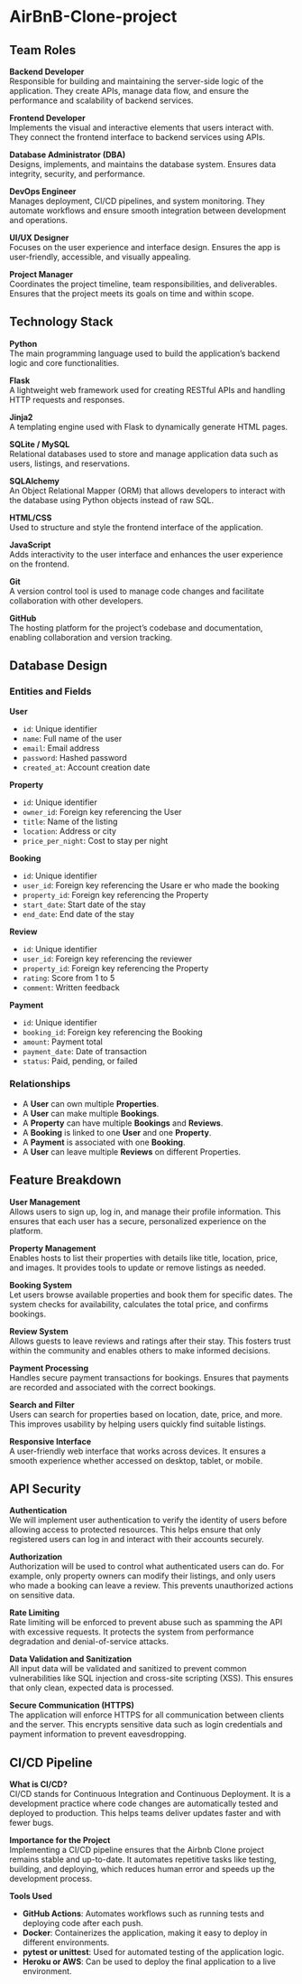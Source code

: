 # AirBnB-Clone-project

## Team Roles

**Backend Developer**  
Responsible for building and maintaining the server-side logic of the application. They create APIs, manage data flow, and ensure the performance and scalability of backend services.

**Frontend Developer**  
Implements the visual and interactive elements that users interact with. They connect the frontend interface to backend services using APIs.

**Database Administrator (DBA)**  
Designs, implements, and maintains the database system. Ensures data integrity, security, and performance.

**DevOps Engineer**  
Manages deployment, CI/CD pipelines, and system monitoring. They automate workflows and ensure smooth integration between development and operations.

**UI/UX Designer**  
Focuses on the user experience and interface design. Ensures the app is user-friendly, accessible, and visually appealing.

**Project Manager**  
Coordinates the project timeline, team responsibilities, and deliverables. Ensures that the project meets its goals on time and within scope.

## Technology Stack

**Python**  
The main programming language used to build the application’s backend logic and core functionalities.

**Flask**  
A lightweight web framework used for creating RESTful APIs and handling HTTP requests and responses.

**Jinja2**  
A templating engine used with Flask to dynamically generate HTML pages.

**SQLite / MySQL**  
Relational databases used to store and manage application data such as users, listings, and reservations.

**SQLAlchemy**  
An Object Relational Mapper (ORM) that allows developers to interact with the database using Python objects instead of raw SQL.

**HTML/CSS**  
Used to structure and style the frontend interface of the application.

**JavaScript**  
Adds interactivity to the user interface and enhances the user experience on the frontend.

**Git**  
A version control tool is used to manage code changes and facilitate collaboration with other developers.

**GitHub**  
The hosting platform for the project’s codebase and documentation, enabling collaboration and version tracking.

## Database Design

### Entities and Fields

**User**  
- `id`: Unique identifier  
- `name`: Full name of the user  
- `email`: Email address  
- `password`: Hashed password  
- `created_at`: Account creation date  

**Property**  
- `id`: Unique identifier  
- `owner_id`: Foreign key referencing the User  
- `title`: Name of the listing  
- `location`: Address or city  
- `price_per_night`: Cost to stay per night  

**Booking**  
- `id`: Unique identifier  
- `user_id`: Foreign key referencing the Usare er who made the booking  
- `property_id`: Foreign key referencing the Property  
- `start_date`: Start date of the stay  
- `end_date`: End date of the stay  

**Review**  
- `id`: Unique identifier  
- `user_id`: Foreign key referencing the reviewer  
- `property_id`: Foreign key referencing the Property  
- `rating`: Score from 1 to 5  
- `comment`: Written feedback  

**Payment**  
- `id`: Unique identifier  
- `booking_id`: Foreign key referencing the Booking  
- `amount`: Payment total  
- `payment_date`: Date of transaction  
- `status`: Paid, pending, or failed  

### Relationships

- A **User** can own multiple **Properties**.  
- A **User** can make multiple **Bookings**.  
- A **Property** can have multiple **Bookings** and **Reviews**.  
- A **Booking** is linked to one **User** and one **Property**.  
- A **Payment** is associated with one **Booking**.  
- A **User** can leave multiple **Reviews** on different Properties.

## Feature Breakdown

**User Management**  
Allows users to sign up, log in, and manage their profile information. This ensures that each user has a secure, personalized experience on the platform.

**Property Management**  
Enables hosts to list their properties with details like title, location, price, and images. It provides tools to update or remove listings as needed.

**Booking System**  
Let users browse available properties and book them for specific dates. The system checks for availability, calculates the total price, and confirms bookings.

**Review System**  
Allows guests to leave reviews and ratings after their stay. This fosters trust within the community and enables others to make informed decisions.

**Payment Processing**  
Handles secure payment transactions for bookings. Ensures that payments are recorded and associated with the correct bookings.

**Search and Filter**  
Users can search for properties based on location, date, price, and more. This improves usability by helping users quickly find suitable listings.

**Responsive Interface**  
A user-friendly web interface that works across devices. It ensures a smooth experience whether accessed on desktop, tablet, or mobile.

## API Security

**Authentication**  
We will implement user authentication to verify the identity of users before allowing access to protected resources. This helps ensure that only registered users can log in and interact with their accounts securely.

**Authorization**  
Authorization will be used to control what authenticated users can do. For example, only property owners can modify their listings, and only users who made a booking can leave a review. This prevents unauthorized actions on sensitive data.

**Rate Limiting**  
Rate limiting will be enforced to prevent abuse such as spamming the API with excessive requests. It protects the system from performance degradation and denial-of-service attacks.

**Data Validation and Sanitization**  
All input data will be validated and sanitized to prevent common vulnerabilities like SQL injection and cross-site scripting (XSS). This ensures that only clean, expected data is processed.

**Secure Communication (HTTPS)**  
The application will enforce HTTPS for all communication between clients and the server. This encrypts sensitive data such as login credentials and payment information to prevent eavesdropping.

## CI/CD Pipeline

**What is CI/CD?**  
CI/CD stands for Continuous Integration and Continuous Deployment. It is a development practice where code changes are automatically tested and deployed to production. This helps teams deliver updates faster and with fewer bugs.

**Importance for the Project**  
Implementing a CI/CD pipeline ensures that the Airbnb Clone project remains stable and up-to-date. It automates repetitive tasks like testing, building, and deploying, which reduces human error and speeds up the development process.

**Tools Used**  
- **GitHub Actions**: Automates workflows such as running tests and deploying code after each push.  
- **Docker**: Containerizes the application, making it easy to deploy in different environments.  
- **pytest or unittest**: Used for automated testing of the application logic.  
- **Heroku or AWS**: Can be used to deploy the final application to a live environment.
